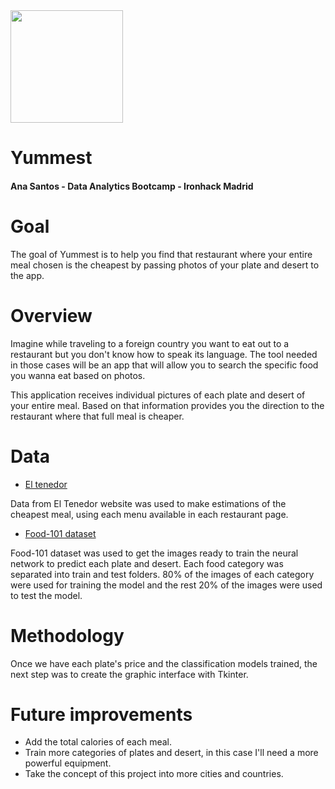 <img src='https://scontent.flis5-1.fna.fbcdn.net/v/t1.15752-9/92339357_220548049017845_6393812114410045440_n.jpg?_nc_cat=109&_nc_sid=b96e70&_nc_ohc=Wtzo8ySz9AkAX88xMgv&_nc_ht=scontent.flis5-1.fna&oh=9a6af59c3b491b9e9c2310f4d38aff61&oe=5EADB47C' width="180" height="180">

# Yummest

#### Ana Santos - Data Analytics Bootcamp - Ironhack Madrid

# Goal
The goal of Yummest is to help you find that restaurant where your entire meal chosen is the cheapest by passing photos of your plate and desert to the app. 

# Overview
Imagine while traveling to a foreign country you want to eat out to a restaurant but you don't know how to speak its language. The tool needed in those cases will be an app that will allow you to search the specific food you wanna eat based on photos.

This application receives individual pictures of each plate and desert of your entire meal. Based on that information provides you the direction to the restaurant where that full meal is cheaper.

# Data
* [El tenedor](https://www.eltenedor.es/)

Data from El Tenedor website was used to make estimations of the cheapest meal, using each menu available in each restaurant page.

* [Food-101 dataset](https://www.kaggle.com/dansbecker/food-101)

Food-101 dataset was used to get the images ready to train the neural network to predict each plate and desert. Each food category was separated into train and test folders. 80% of the images of each category were used for training the model and the rest 20% of the images were used to test the model.

# Methodology

Once we have each plate's price and the classification models trained, the next step was to create the graphic interface with Tkinter.


# Future improvements
- Add the total calories of each meal.
- Train more categories of plates and desert, in this case I'll need a more powerful equipment.
- Take the concept of this project into more cities and countries.
